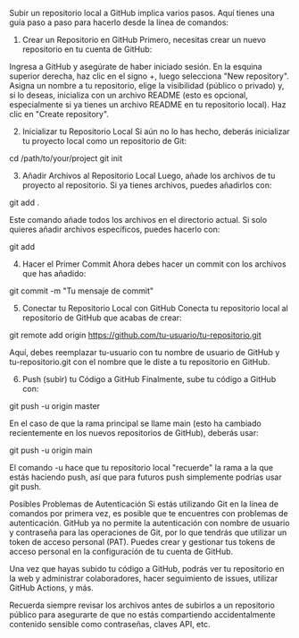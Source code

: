 Subir un repositorio local a GitHub implica varios pasos. Aquí tienes una guía paso a paso para hacerlo desde la línea de comandos:

1. Crear un Repositorio en GitHub
Primero, necesitas crear un nuevo repositorio en tu cuenta de GitHub:

Ingresa a GitHub y asegúrate de haber iniciado sesión.
En la esquina superior derecha, haz clic en el signo +, luego selecciona "New repository".
Asigna un nombre a tu repositorio, elige la visibilidad (público o privado) y, si lo deseas, inicializa con un archivo README (esto es opcional, especialmente si ya tienes un archivo README en tu repositorio local).
Haz clic en "Create repository".

2. Inicializar tu Repositorio Local
Si aún no lo has hecho, deberás inicializar tu proyecto local como un repositorio de Git:


cd /path/to/your/project
git init

3. Añadir Archivos al Repositorio Local
Luego, añade los archivos de tu proyecto al repositorio. Si ya tienes archivos, puedes añadirlos con:



git add .

Este comando añade todos los archivos en el directorio actual. Si solo quieres añadir archivos específicos, puedes hacerlo con:


git add <archivo1> <archivo2>

4. Hacer el Primer Commit
Ahora debes hacer un commit con los archivos que has añadido:


git commit -m "Tu mensaje de commit"

5. Conectar tu Repositorio Local con GitHub
Conecta tu repositorio local al repositorio de GitHub que acabas de crear:


git remote add origin https://github.com/tu-usuario/tu-repositorio.git


Aquí, debes reemplazar tu-usuario con tu nombre de usuario de GitHub y tu-repositorio.git con el nombre que le diste a tu repositorio en GitHub.

6. Push (subir) tu Código a GitHub
Finalmente, sube tu código a GitHub con:


git push -u origin master

En el caso de que la rama principal se llame main (esto ha cambiado recientemente en los nuevos repositorios de GitHub), deberás usar:


git push -u origin main

El comando -u hace que tu repositorio local "recuerde" la rama a la que estás haciendo push, así que para futuros push simplemente podrías usar git push.

Posibles Problemas de Autenticación
Si estás utilizando Git en la línea de comandos por primera vez, es posible que te encuentres con problemas de autenticación. GitHub ya no permite la autenticación con nombre de usuario y contraseña para las operaciones de Git, por lo que tendrás que utilizar un token de acceso personal (PAT). Puedes crear y gestionar tus tokens de acceso personal en la configuración de tu cuenta de GitHub.

Una vez que hayas subido tu código a GitHub, podrás ver tu repositorio en la web y administrar colaboradores, hacer seguimiento de issues, utilizar GitHub Actions, y más.

Recuerda siempre revisar los archivos antes de subirlos a un repositorio público para asegurarte de que no estás compartiendo accidentalmente contenido sensible como contraseñas, claves API, etc.
